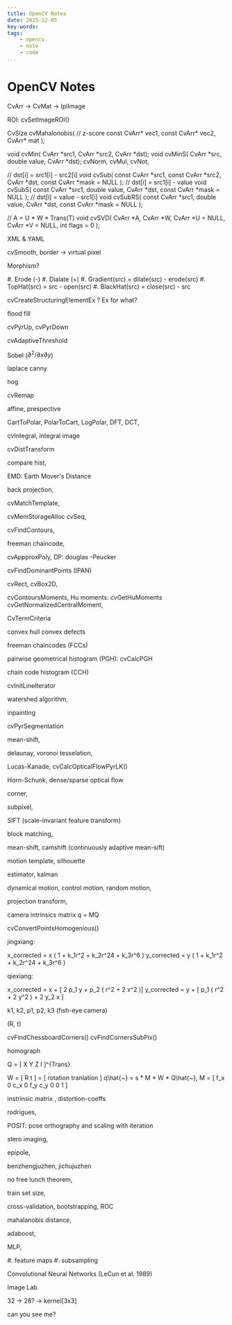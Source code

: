 ```yaml
---
title: OpenCV Notes
date: 2015-12-05
key-words:
tags:
    - opencv
    - note
    - code
...
```


OpenCV Notes
============

<!--
:%s/\s\+$//
-->

CvArr -> CvMat -> IplImage

ROI: cvSetImageROI()

CvSize cvMahalonobis( // z-score
    const CvArr* vec1,
    const CvArr* vec2,
    CvArr*       mat
);

void cvMin( CvArr *src1, CvArr *src2, CvArr *dst);
void cvMinS( CvArr *src, double value, CvArr *dst);
cvNorm, cvMul, cvNot,

// dst[i] = src1[i] - src2[i]
void cvSub( const CvArr *src1, const CvArr *src2, CvArr *dst, const CvArr *mask = NULL );
// dst[i] = src1[i] - value
void cvSubS( const CvArr *src1, double value, CvArr *dst, const CvArr *mask = NULL );
// dst[i] = value - src1[i]
void cvSubRS( const CvArr *src1, double value, CvArr *dst, const CvArr *mask = NULL );


// A = U * W * Trans(T)
void cvSVD(
    CvArr *A,
    CvArr *W,
    CvArr *U = NULL,
    CvArr *V = NULL,
    int flags = 0
);


XML &  YAML



cvSmooth, border -> virtual pixel

Morphism?

#. Erode (-)
#. Dialate (+)
#. Gradient(src) = dilate(src) - erode(src)
#. TopHat(src) = src - open(src)
#. BlackHat(src) = close(src) - src

cvCreateStructuringElementEx ? Ex for what?



flood fill

cvPyrUp, cvPyrDown

cvAdaptiveThreshold

Sobel ($\partial ^2 / \partial x \partial y$)

laplace
canny

hog

cvRemap

affine, prespective



CartToPolar, PolarToCart, LogPolar,
DFT, DCT,

cvIntegral, integral image

cvDistTransform

compare hist,


EMD: Earth Mover's Distance


back projection,


cvMatchTemplate,

cvMemStorageAlloc
cvSeq,

cvFindContours,

freeman chaincode,


cvAppproxPoly, DP: douglas -Peucker


cvFindDominantPoints (IPAN)


cvRect, cvBox2D,


cvContoursMoments,
Hu moments: cvGetHuMoments
cvGetNormalizedCentralMoment,

CvTermCriteria

convex hull
convex defects



freeman chaincodes (FCCs)


pairwise geometrical histogram (PGH): cvCalcPGH

chain code histogram (CCH)

cvInitLineIterator

watershed algorithm,

inpainting

cvPyrSegmentation

mean-shift,

delaunay, voronoi tesselation,

Lucas-Kanade,
cvCalcOpticalFlowPyrLK()



Horn-Schunk, dense/sparse optical flow

corner,

subpixel,

SIFT (scale-invariant feature transform)





block matching,


mean-shift, camshift (continuously adaptive mean-sift)


motion template,
silhouette


estimator, kalman

dynamical motion, control motion, random motion,



projection transform,


camera intrinsics matrix
q = MQ


cvConvertPointsHomogenious()


jingxiang:

x_corrected = x ( 1 + k_1r^2 + k_2r^24 + k_3r^6 )
y_corrected = y ( 1 + k_1r^2 + k_2r^24 + k_3r^6 )

qiexiang:

x_corrected = x + [ 2 p_1 y + p_2 ( r^2 + 2 x^2 )]
y_corrected = y + [ p_1 ( r^2 + 2 y^2 ) + 2 y_2 x ]

k1, k2, p1, p2, k3 (fish-eye camera)

(R, t)

cvFindChessboardCorners()
cvFindCornersSubPix()

homograph

Q = [ X Y Z I ]^{Trans}


W = [ R t ] = [ rotation tranlation ]
q\hat{~} = s * M * W * Q\hat{~},
M = [
f_x   0   c_x
 0   f_y  c_y
 0    0    1
]


instrinsic  matrix , distortion-coeffs

rodrigues,

POSIT: pose orthography and scaling with iteration

stero imaging,


epipole,

benzhengjuzhen,
jichujuzhen

no free lunch theorem,

train set size,


cross-validation,
bootstrapping,
ROC

mahalanobis distance,

adaboost,

MLP,

#. feature maps
#. subsampling

Convolutional Neural Networks  (LeCun et al. 1989)

Image Lab

32 -> 28? -> kernel[3x3]


<div class="hide">
can you see me?
</div>

